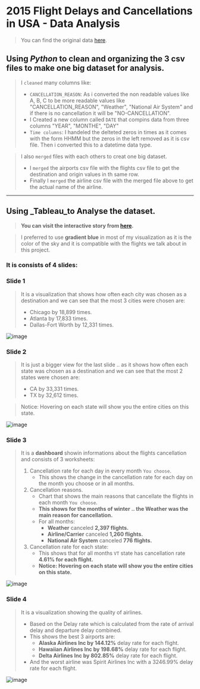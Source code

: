 # 2015 Flight Delays and Cancellations in USA - Data Analysis

> You can find the original data [here](https://www.kaggle.com/datasets/usdot/flight-delays).

## Using _Python_ to clean and organizing the 3 csv files to make one big dataset for analysis.
> I `cleaned` many columns like:
> * `CANCELLATION_REASON`: As i converted the non readable values like A, B, C to be more readable values like "CANCELLATION_REASON", "Weather", "National Air System" and if there is no cancellation it will be "NO-CANCELLATION".
> * I Created a new column called `DATE` that compins data from three columns "YEAR", "MONTHE", "DAY"
> * `Time columns`: I handeled the delteted zeros in times as it comes with the form HHMM but the zeros in the left removed as it is csv file. Then i converted this to a datetime data type.

> I also `merged` files with each others to creat one big dataset.
> * I `merged` the airports csv file with the flights csv file to get the destination and origin values in th same row.
> * Finally I `merged` the airline csv file with the merged file above to get the actual name of the airline.


---

## Using _Tableau_to Analyse the dataset.
> **You can visit the interactive story from [here](https://public.tableau.com/app/profile/mohamed.hassan6400/viz/2015FlightDelaysandCancellationsinUSA-DataAnalysis/Themostchosencitiesasadestination).**

> I preferred to use **gradient blue** in most of my visualization as it is the color of the sky and it is compatible with the flights we talk about in this project.


### It is consists of 4 slides:
### Slide 1
> It is a visualization that shows how often each city was chosen as a destination and we can see that the most 3 cities were chosen are:
> * Chicago by 18,899 times.
> * Atlanta by 17,833 times.
> * Dallas-Fort Worth by 12,331 times.


![image](https://user-images.githubusercontent.com/55090589/186673146-6018a5e1-a5d3-4839-baa9-96deca82cb29.png)

### Slide 2
> It is just a bigger view for the last slide .. as it shows how often each state was chosen as a destination and we can see that the most 2 states were chosen are:
> * CA by 33,331 times.
> * TX by 32,612 times.

> Notice: Hovering on each state will show you the entire cities on this state.


![image](https://user-images.githubusercontent.com/55090589/186673281-c3d2602f-4184-49a2-adbf-407b22d86d02.png)

### Slide 3
> It is a **dashboard** showin informations about the flights cancellation and consists of 3 worksheets:
> 1. Cancellation rate for each day in every month `You choose`.
>    * This shows the change in the cancellation rate for each day on the month you choose or in all months.
>  2. Cancellation reasons.
>     * Chart that shows the main reasons that cancellate the flights in each month `You choose`.
>     * **This shows for the months of winter .. the Weather was the main reason for cancellation.**
>     * For all months:
>       * **Weather** canceled **2,397 flights.**
>       * **Airline/Carrier** canceled **1,260 flights.**
>       * **National Air System** canceled **776 flights.**
>   3. Cancellation rate for each state:
>      * This shows that for all months `VT` state has cancellation rate **4.61% for each flight.**
>      * **Notice: Hovering on each state will show you the entire cities on this state.**


![image](https://user-images.githubusercontent.com/55090589/186673426-30ef6061-bed5-4b3d-8ac1-e21b4aeaf761.png)

### Slide 4 
> It is a visualization showing the quality of airlines.
> * Based on the Delay rate which is calculated from the rate of arrival delay and departure delay combined.
> * This shows the best 3 airports are:
>   * **Alaska Airlines Inc by 144.12%** delay rate for each flight.
>   * **Hawaiian Airlines Inc by 198.68%** delay rate for each flight.
>   * **Delta Airlines Inc by 802.85%** delay rate for each flight.
>  * And the worst airline was Spirit Airlines Inc with a 3246.99% delay rate for each flight.

![image](https://user-images.githubusercontent.com/55090589/186822251-2bd25245-3eea-4349-96cf-9c2772ed3c13.png)


